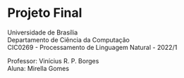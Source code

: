 # Projeto Final 
Universidade de Brasília <br />
Departamento de Ciência da Computação <br />
CIC0269 - Processamento de Linguagem Natural - 2022/1 <br />

Professor: Vinícius R. P. Borges <br />
Aluna: Mirella Gomes <br />

